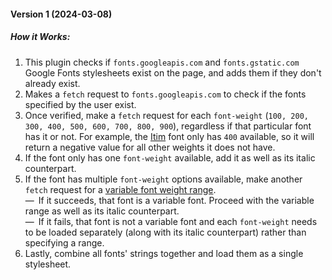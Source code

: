 #### Version 1 (2024-03-08)

##### How it Works:
1. This plugin checks if `fonts.googleapis.com` and `fonts.gstatic.com` Google Fonts stylesheets exist on the page, and adds them if they don't already exist.
2. Makes a `fetch` request to `fonts.googleapis.com` to check if the fonts specified by the user exist.
3. Once verified, make a `fetch` request for each `font-weight` (`100, 200, 300, 400, 500, 600, 700, 800, 900`), regardless if that particular font has it or not. For example, the [Itim](https://fonts.google.com/specimen/Itim) font only has `400` available, so it will return a negative value for all other weights it does not have.
4. If the font only has one `font-weight` available, add it as well as its italic counterpart.
5. If the font has multiple `font-weight` options available, make another `fetch` request for a [variable font weight range](https://fonts.google.com/knowledge/using_type/loading_variable_fonts_on_the_web).\
— If it succeeds, that font is a variable font. Proceed with the variable range as well as its italic counterpart.\
— If it fails, that font is not a variable font and each `font-weight` needs to be loaded separately (along with its italic counterpart) rather than specifying a range.
7. Lastly, combine all fonts' strings together and load them as a single stylesheet.
